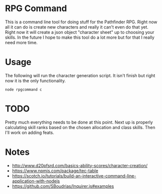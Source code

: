 # RPG Command
This is a command line tool for doing stuff for the Pathfinder RPG. Right now all it can do is create new characters and really it can't even do that yet. Right now it will create a json object "character sheet" up to choosing your skills. In the future I hope to make this tool do a lot more but for that I really need more time.

# Usage
The following will run the character generation script. It isn't finish but right now it is the only functionality.

```
node rpgcommand c
```

# TODO
Pretty much everything needs to be done at this point. Next up is properly calculating skill ranks based on the chosen allocation and class skills. Then I'll work on adding feats.

# Notes
* http://www.d20pfsrd.com/basics-ability-scores/character-creation/
* https://www.npmjs.com/package/tec-table
* https://scotch.io/tutorials/build-an-interactive-command-line-application-with-nodejs
* https://github.com/SBoudrias/Inquirer.js#examples
